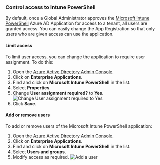 ### Control access to Intune PowerShell
By default, once a Global Administrator approves the [Microsoft Intune PowerShell](https://docs.microsoft.com/en-us/samples/microsoftgraph/powershell-intune-samples/intune-graph-samples/ ) Azure AD Application for access to a tenant, all users are granted access. You can easily change the App Registration so that only users who are given access can use the application.

#### Limit access
To limit user access, you can change the application to require user assignment. To do this:

1. Open the [Azure Active Directory Admin Console](http://aad.portal.azure.com).
2. Click on **Enterprise Applications**.
3. Find and click on **Microsoft Intune PowerShell** in the list.
4. Select **Properties**.
5. Change **User assignment required?** to **Yes**.
  ![Change User assignment required to Yes](https://github.com/scottbreenmsft/scripts/blob/master/Intune/ControlIntunePowerShell/Intune-PowerShell-User-Assignment.png)
6. Click **Save**.

#### Add or remove users
To add or remove users of the Microsoft Intune PowerShell application:
1. Open the [Azure Active Directory Admin Console](http://aad.portal.azure.com).
2. Click on **Enterprise Applications**.
3. Find and click on **Microsoft Intune PowerShell** in the list.
4. Select **Users and groups**.
5. Modify access as required.
  ![Add a user](https://github.com/scottbreenmsft/scripts/blob/master/Intune/ControlIntunePowerShell/Intune-PowerShell-Add-User.png)
